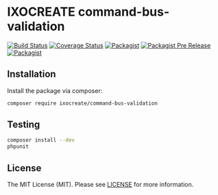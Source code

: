 # IXOCREATE command-bus-validation

[![Build Status](https://travis-ci.com/ixocreate/command-bus-validation.svg?branch=master)](https://travis-ci.com/ixocreate/command-bus-validation)
[![Coverage Status](https://coveralls.io/repos/github/ixocreate/command-bus-validation/badge.svg?branch=develop)](https://coveralls.io/github/ixocreate/command-bus-validation?branch=develop)
[![Packagist](https://img.shields.io/packagist/v/ixocreate/command-bus-validation.svg)](https://packagist.org/packages/ixocreate/command-bus-validation)
[![Packagist Pre Release](https://img.shields.io/packagist/vpre/ixocreate/command-bus-validation.svg)](https://packagist.org/packages/ixocreate/command-bus-validation)
[![Packagist](https://img.shields.io/packagist/l/ixocreate/command-bus-validation.svg)](https://packagist.org/packages/ixocreate/command-bus-validation)

## Installation

Install the package via composer:

```sh
composer require ixocreate/command-bus-validation
```

## Testing

```sh
composer install --dev
phpunit
```

## License

The MIT License (MIT). Please see [LICENSE](LICENSE) for more information.
